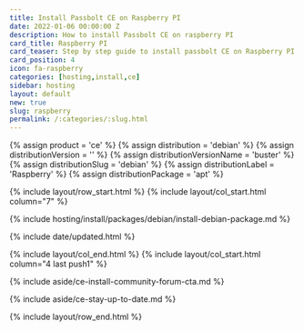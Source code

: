 ```yaml
---
title: Install Passbolt CE on Raspberry PI
date: 2022-01-06 00:00:00 Z
description: How to install Passbolt CE on raspberry PI
card_title: Raspberry PI
card_teaser: Step by step guide to install passbolt CE on Raspberry PI
card_position: 4
icon: fa-raspberry
categories: [hosting,install,ce]
sidebar: hosting
layout: default
new: true
slug: raspberry
permalink: /:categories/:slug.html
---
```


{% assign product = 'ce' %}
{% assign distribution = 'debian' %}
{% assign distributionVersion = '' %}
{% assign distributionVersionName = 'buster' %}
{% assign distributionSlug = 'debian' %}
{% assign distributionLabel = 'Raspberry' %}
{% assign distributionPackage = 'apt' %}

{% include layout/row_start.html %}
{% include layout/col_start.html column="7" %}

{% include hosting/install/packages/debian/install-debian-package.md %}

{% include date/updated.html %}

{% include layout/col_end.html %}
{% include layout/col_start.html column="4 last push1" %}

{% include aside/ce-install-community-forum-cta.md %}

{% include aside/ce-stay-up-to-date.md %}

{% include layout/row_end.html %}
